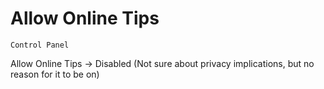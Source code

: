 # Allow Online Tips

`Control Panel`

Allow Online Tips -> Disabled (Not sure about privacy implications, but no reason for it to be on)